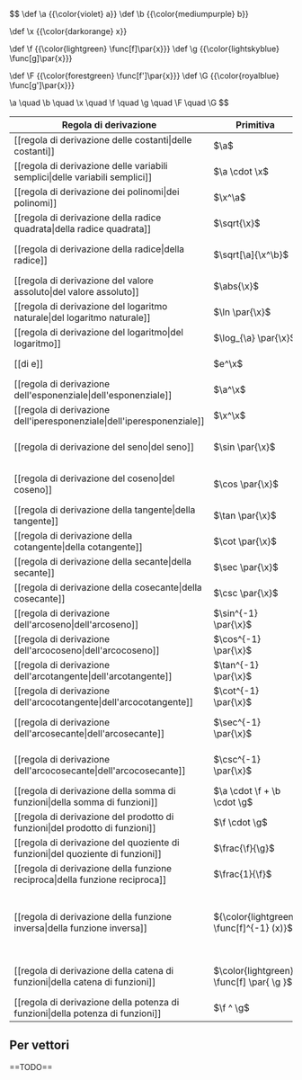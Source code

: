 $$
\def \a {{\color{violet} a}}
\def \b {{\color{mediumpurple} b}}

\def \x {{\color{darkorange} x}}

\def \f {{\color{lightgreen} \func[f]\par{x}}}
\def \g {{\color{lightskyblue} \func[g]\par{x}}}

\def \F {{\color{forestgreen} \func[f']\par{x}}}
\def \G {{\color{royalblue} \func[g']\par{x}}}

\a \quad \b \quad \x \quad \f \quad \g \quad \F \quad \G
$$

| Regola di derivazione                                                                      | Primitiva                                | Derivata                                                                                 | Note                |
| ------------------------------------------------------------------------------------------ | ---------------------------------------- | ---------------------------------------------------------------------------------------- | ------------------- |
| [[regola di derivazione delle costanti\|delle costanti]]                                   | $\a$                                     | $0$                                                                                      |                     |
| [[regola di derivazione delle variabili semplici\|delle variabili semplici]]               | $\a \cdot \x$                            | $\a$                                                                                     |                     |
| [[regola di derivazione dei polinomi\|dei polinomi]]                                       | $\x^\a$                                  | $\a \cdot \x ^ {\a - 1}$                                                                 |                     |
| [[regola di derivazione della radice quadrata\|della radice quadrata]]                     | $\sqrt{\x}$                              | $\frac{1}{2 \cdot \sqrt{\x}}$                                                            |                     |
| [[regola di derivazione della radice\|della radice]]                                       | $\sqrt[\a]{\x^\b}$                       | $\frac{\b}{\a} \cdot \sqrt[\a]{\x^{\b - \a}}$                                            |                     |
| [[regola di derivazione del valore assoluto\|del valore assoluto]]                         | $\abs{\x}$                               | $\frac{\x}{\abs{\x}}$                                                                    | Ovvero, $1$ e $-1$. |
| [[regola di derivazione del logaritmo naturale\|del logaritmo naturale]]                   | $\ln \par{\x}$                           | $\frac{1}{\x}$                                                                           |                     |
| [[regola di derivazione del logaritmo\|del logaritmo]]                                     | $\log_{\a} \par{\x}$                     | $\frac{1}{\x \ln \par{\a}}$                                                              |                     |
| [[di e]]                                                                                   | $e^\x$                                   | $e^\x$                                                                                   | Rimane uguale!      |
| [[regola di derivazione dell'esponenziale\|dell'esponenziale]]                             | $\a^\x$                                  | $\a^\x \cdot \ln \par{\a}$                                                               |                     |
| [[regola di derivazione dell'iperesponenziale\|dell'iperesponenziale]]                     | $\x^\x$                                  | $\x^\x \cdot \par{1 + \ln \par{\x}}$                                                     |                     |
| [[regola di derivazione del seno\|del seno]]                                               | $\sin \par{\x}$                          | $\cos \par{\x}$                                                                          | Una fase di 90°.    |
| [[regola di derivazione del coseno\|del coseno]]                                           | $\cos \par{\x}$                          | $- \sin \par{\x}$                                                                        | Una fase di 90°.    |
| [[regola di derivazione della tangente\|della tangente]]                                   | $\tan \par{\x}$                          | $+ 1 + \tan \par{2 \x}$                                                                  |                     |
| [[regola di derivazione della cotangente\|della cotangente]]                               | $\cot \par{\x}$                          | $- 1 - \cot \par{2 \x}$                                                                  |                     |
| [[regola di derivazione della secante\|della secante]]                                     | $\sec \par{\x}$                          | $\tan \par{x} \cdot \sec \par{\x}$                                                       |                     |
| [[regola di derivazione della cosecante\|della cosecante]]                                 | $\csc \par{\x}$                          | $-\cot \par{\x} \cdot \csc \par{\x}$                                                     |                     |
| [[regola di derivazione dell'arcoseno\|dell'arcoseno]]                                     | $\sin^{-1} \par{\x}$                     | $\frac{1}{\sqrt{1 - \x^2}}$                                                              |                     |
| [[regola di derivazione dell'arcocoseno\|dell'arcocoseno]]                                 | $\cos^{-1} \par{\x}$                     | $- \frac{1}{\sqrt{1 - \x^2}}$                                                            |                     |
| [[regola di derivazione dell'arcotangente\|dell'arcotangente]]                             | $\tan^{-1} \par{\x}$                     | $\frac{1}{\sqrt{1 + \x^2}}$                                                              |                     |
| [[regola di derivazione dell'arcocotangente\|dell'arcocotangente]]                         | $\cot^{-1} \par{\x}$                     | $\frac{-1}{\sqrt{1 - \x^2}}$                                                             |                     |
| [[regola di derivazione dell'arcosecante\|dell'arcosecante]]                               | $\sec^{-1} \par{\x}$                     | $\frac{1}{\abs{\x} \cdot \sqrt{1 - \x^2}}$                                               |                     |
| [[regola di derivazione dell'arcocosecante\|dell'arcocosecante]]                           | $\csc^{-1} \par{\x}$                     | $\frac{-1}{\abs{\x} \cdot \sqrt{1 - \x^2}}$                                              |                     |
| [[regola di derivazione della somma di funzioni\|della somma di funzioni]]                 | $\a \cdot \f + \b \cdot \g$              | $\a \cdot \F + \b \cdot \G$                                                              |                     |
| [[regola di derivazione del prodotto di funzioni\|del prodotto di funzioni]]               | $\f \cdot \g$                            | $\F \cdot \g + \f \cdot \G$                                                              |                     |
| [[regola di derivazione del quoziente di funzioni\|del quoziente di funzioni]]             | $\frac{\f}{\g}$                          | $\frac{\F \cdot \g - \f \cdot \G}{\g^2}$                                                 |                     |
| [[regola di derivazione della funzione reciproca\|della funzione reciproca]]               | $\frac{1}{\f}$                           | $\frac{\F}{\f^2}$                                                                        |                     |
| [[regola di derivazione della funzione inversa\|della funzione inversa]]                   | ${\color{lightgreen} \func[f]^{-1} (x)}$ | $\frac{1}{\color{forestgreen} \func[f'] \par{\color{lightgreen} \func[f]^{-1} \par{x}}}$ |                     |
| [[regola di derivazione della catena di funzioni\|della catena di funzioni]]               | $\color{lightgreen} \func[f] \par{ \g }$ | $\color{forestgreen} \func[f'] \par{ \g } \cdot \G$                                      |                     |
| [[regola di derivazione della potenza di funzioni\|della potenza di funzioni]]             | $\f ^ \g$                                | $\G \cdot \ln \par{\f} + \frac{\g \cdot \F}{\f}$                                         |                     |
## Per vettori

==TODO==